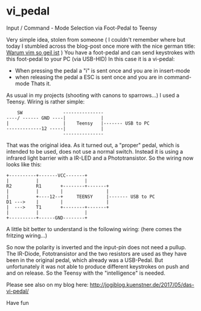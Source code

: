 # vi_pedal
Input / Command - Mode Selection via Foot-Pedal to Teensy

Very simple idea, stolen from someone ( I couldn't remember where but today I stumbled across the blog-post once more with the nice german title:
[Warum vim so geil ist](https://www.tobscore.com/warum-vim-so-geil-ist) )
You have a foot-pedal and can send keystrokes with this foot-pedal to your PC (via USB-HID)
In this case it is a vi-pedal:
- When pressing the pedal a "i" is sent once and you are in insert-mode
- when releasing the pedal a ESC is sent once and you are in command-mode
Thats it.

As usual in my projects (shooting with canons to sparrows...) I used a Teensy.
Wiring is rather simple:
```
    SW               ---------------
----/ ------ GND ----|             |
|                    |    Teensy   |------- USB to PC
-------------12 -----|             |
                     ---------------
```
That was the original idea.
As it turned out, a "proper" pedal, which is intended to be used, does not use a normal switch.
Instead it is using a infrared light barrier with a IR-LED and a Phototransistor.
So the wiring now looks like this:


```
+----------+-------VCC-------+
|          |                 |
R2         R1       +--------+-------+
|          |        |                |
|          +----12--+     TEENSY     |------- USB to PC
D1 --->    |        |                |
|  --->    T1       +--------+-------+
|          |                 |
+----------+------GND--------+

```
A little bit better to understand is the following wiring:
(here comes the fritzing wiring...)


So now the polarity is inverted and the input-pin does not need a pullup.
The IR-Diode, Fototransistor and the two resistors are used as they have been in the original pedal,
which already was a USB-Pedal. But unfortunately it was not able to produce different keystrokes on push and and on release.
So the Teensy with the "intelligence" is needed.

Please see also on my blog here:
http://jogiblog.kuenstner.de/2017/05/das-vi-pedal/

Have fun
